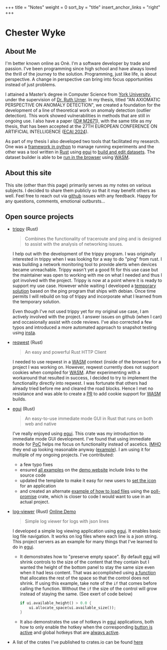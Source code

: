 +++
title = "Notes"
weight = 0
sort_by = "title"
insert_anchor_links = "right"
+++

# Chester Wyke

## About Me

I'm better known online as Onè.
I'm a software developer by trade and passion.
I've been programming since high school and have always loved the thrill of the journey to the solution.
Programming, just like life, is about perspective.
A change in perspective can bring into focus opportunities instead of just problems.

I attained a Master’s degree in Computer Science from [York University](https://www.yorku.ca/), under the supervision of [Dr. Ruth Urner](https://www.eecs.yorku.ca/~uruth/).
In my thesis, titled "AN AXIOMATIC PERSPECTIVE ON ANOMALY DETECTION", we created a foundation for the development of a line of theoretical work on anomaly detection (outlier detection).
This work showed vulnerabilities in methods that are still in ongoing use.
I also have a paper ([ID# M2671](https://www.ecai2024.eu/programme/accepted-papers)), with the same title as my thesis, that has been accepted at the 27TH EUROPEAN CONFERENCE ON ARTIFICIAL INTELLIGENCE ([ECAI 2024](https://www.ecai2024.eu/)).

As part of my thesis I also developed two tools that facilitated my research.
One was a [framework in python](https://github.com/uruth-lab/experiment_framework) to manage running experiments and the other was a tool written in [Rust](https://www.rust-lang.org/) using [egui][egui] to [build and edit datasets](https://github.com/uruth-lab/dbv/).
The dataset builder is able to be [run in the browser](https://uruth-lab.github.io/dbv/) using [WASM][wasm].

## About this site

This site (other than this page) primarily serves as my notes on various subjects.
I decided to share them publicly so that it may benefit others as well.
Feel free to reach out via [github](https://github.com/c-git/c-git.github.io/) issues with any feedback.
Happy for any questions, comments, emotional outbursts...

## Open source projects

- [trippy](https://github.com/fujiapple852/trippy) (Rust)

  > Combines the functionality of traceroute and ping and is designed to assist with the analysis of networking issues.

  I help out with the development of the trippy program.
  I was originally interested in trippy when I was looking for a way to do "ping" from rust.
  I was building a network monitoring tool to provide alerts when devices became unreachable.
  Trippy wasn't yet a good fit for this use case but the maintainer was open to working with me on what I needed and thus I got involved with the project.
  Trippy is now at a point where it is ready to support my use case.
  However while waiting I developed a [temporary solution](https://github.com/rust-practice/conn_mon) based on the ping program that ships with debian.
  Once time permits I will rebuild on top of trippy and incorporate what I learned from the temporary solution.

  Even though I've not used trippy yet for my original use case, I am actively involved with the project.
  I answer issues on github (when I can) and occasionally assist with code reviews.
  I've also corrected a few typos and introduced a more automated approach to snapshot testing using [insta](https://github.com/mitsuhiko/insta).

- [reqwest](https://github.com/seanmonstar/reqwest) (Rust)

  > An easy and powerful Rust HTTP Client

  I needed to use reqwest in a [WASM][wasm] context (inside of the browser) for a project I was working on.
  However, reqwest currently does not support cookies when compiled for [WASM][wasm].
  After experimenting with a workaround that resulted in success, I decided to try to implement the functionality directly into reqwest. I was fortunate that others had already tried before me and cleared the road blocks.
  Hence I met no resistance and was able to create a [PR](https://github.com/seanmonstar/reqwest/pull/2360) to add cookie support for [WASM][wasm] builds.

- [egui][egui] (Rust)

  > An easy-to-use immediate mode GUI in Rust that runs on both web and native

  I've really enjoyed using [egui][egui].
  This crate was my introduction to immediate mode GUI development.
  I've found that using immediate mode for [PoC](https://en.wikipedia.org/wiki/Proof_of_concept) helps me focus on functionality instead of ascetics.
  [IMHO](https://www.merriam-webster.com/dictionary/IMHO) they end up looking reasonable anyway ([example](https://uruth-lab.github.io/dbv/)).
  I am using it for multiple of my ongoing projects.
  I've contributed:
  - a few typo fixes
  - ensured [all examples](https://github.com/emilk/egui/pull/3770) on the [demo website](https://www.egui.rs/) include links to the source code
  - updated the template to make it easy for new users to [set the icon](https://github.com/emilk/eframe_template/pull/122) for an application
  - and created an alternate [example of how to load files](https://github.com/c-git/egui_file_picker_poll_promise) using the [poll-promise](https://github.com/EmbarkStudios/poll-promise) crate, which is closer to code I would want to use in an actual project.

- [log-viewer](https://github.com/c-git/log-viewer) (Rust) [Online Demo](http://dev.chester.wykies.com/log-viewer/)

  > Simple log viewer for logs with json lines

  I developed a simple log viewing application using [egui][egui].
  It enables basic log file navigation.
  It works on log files where each line is a json string.
  This project servers as an example for many things that I've learned to do in [egui][egui].
  - It demonstrates how to "preserve empty space".
    By default [egui][egui] will shrink controls to the size of the content that they contain but I wanted the height of the bottom panel to stay the same size even when it had less content.
    That was accomplished using [a function](https://github.com/c-git/log-viewer/blob/3a2e82a65550dfd349b965fd36ffa7f74b129541/src/app.rs#L805) that allocates the rest of the space so that the control does not shrink.
    If using this example, take note of the `if` that comes before calling the function.
    Without the `if` the size of the control will grow instead of staying the same. (See exert of code below)
    ```rust
    if ui.available_height() > 0.0 {
        ui.allocate_space(ui.available_size());
    }
    ```
  - It also demonstrates the use of hotkeys in [egui][egui] applications, both how to only enable the hotkey when the corresponding [button is active](https://github.com/c-git/log-viewer/blob/3a2e82a65550dfd349b965fd36ffa7f74b129541/src/app.rs#L829) and global hotkeys that are [always active](https://github.com/c-git/log-viewer/blob/3a2e82a65550dfd349b965fd36ffa7f74b129541/src/app.rs#L480).
- A list of the crates I've published to crates.io can be found [here](https://crates.io/users/c-git?sort=downloads)

[wasm]: https://webassembly.org/
[egui]: https://github.com/emilk/egui
